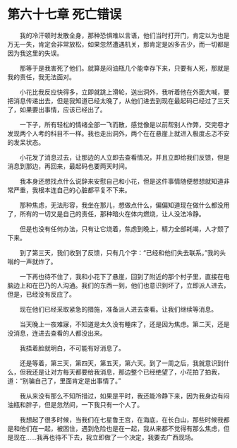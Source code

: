 # 第六十七章 死亡错误


　　我的冷汗顿时发散全身，那种恐惧难以言语，他们当时打开门，肯定以为也是万无一失，肯定会非常放松，如果忽然遭遇机关，那肯定是凶多吉少，而一切都是因为我这里的失误。

　　那等于是我害死了他们。就算是闷油瓶几个能幸存下来，只要有人死，那就是我的责任，我无法面对。

　　小花比我反应快得多，立即就跳上滑轮，送出洞外，我听着他在外面大喊，要把消息传递出去，但是我知道已经太晚了，从他们进去到现在最起码已经过了三天了，如果要出事情，应该已经出了。

　　一下子，所有轻松的情绪全部一飞而散，感觉像是以前帮别人作弊，交完卷才发现两个人考的科目不一样。我也走出洞外，两个在在悬崖上就进入极度忐忑不安的发呆状态。

　　小花发了消息过去，让那边的人立即去查看情况，并且立即给我们反馈，但是消息到那边，再回来，最起码也要两天时间。

　　我本身还想找点什么说辞来安慰自己和小花，但是这件事情随便想想就知道非常严重，我根本连自己的心脏都平复不下来。

　　那种焦虑，无法形容，我坐在那儿，想做点什么，偏偏知道现在做什么都没用了，所有的一切又是自己的责任，那种暗火在体内燃烧，让人没法冷静。

　　但是也没有任何办法，只有让它烧着，焦虑到晚上，精力全部耗竭，人才颓了下来。

　　到了第三天，我们收到了反馈，只有几个字：“已经和他们失去联系。”我的头嗡的一声就炸了。

　　一下再也待不住了，我和小花下了悬崖，回到了附近的那个村子里，直接在电脑边上和在巴乃的人沟通。我们的东西一到，他们也意识到坏了，立即派人进去，但是，已经没有反应了。

　　现在他们已经采取紧急的措施，准备派人进去查看。让我们继续等消息。

　　当天晚上一夜难寐，不知道是太久没有睡床了，还是因为焦虑。第二天，还是没消息，连进去查看的人都没出来。

　　我捂着脸就明白，不可能有好消息了。

　　还是等着，第三天，第四天，第五天，第六天。到了一周之后，我就意识到什么，但我还是让对方每天都要给我消息，那边整个已经绝望了，小花拍了拍我，道：“别骗自己了，里面肯定是出事情了。”

　　我从来没有那么不知所措过，如果是平时，我还能冷静下来，因为我身边有闷油瓶和胖子，但是忽然间，一下我只有一个人了。

　　我想起了很多时候，当我们在七星鲁王宫，在海底，在长白山，那些时候我都是和他们在一起，被困住，遇到危险也是在一起，我从来都不觉得有那么焦虑，但是现在……我再也待不下去，我立即做了一个决定，我要去广西现场。

